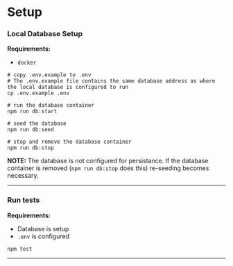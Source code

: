 # Setup

### Local Database Setup

**Requirements:** 
- `docker`

```shell
# copy .env.example to .env
# The .env.example file contains the same database address as where the local database is configured to run
cp .env.example .env

# run the database container
npm run db:start

# seed the database
npm run db:seed

# stop and remove the database container
npm run db:stop
```

**NOTE:** The database is not configured for persistance. If the database container is removed (`npm run db:stop` does this)  re-seeding becomes necessary.

***

### Run tests

**Requirements:** 
- Database is setup
- `.env` is configured 

```shell
npm test
```

***
